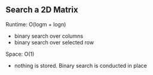 ## Search a 2D Matrix

Runtime: O(logm + logn)
- binary search over columns
- binary search over selected row

Space: O(1)
- nothing is stored. Binary search is conducted in place